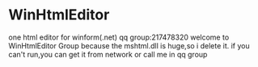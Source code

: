 WinHtmlEditor
=============

one html editor for winform(.net)
qq group:217478320
welcome to WinHtmlEditor Group
because the mshtml.dll is huge,so i delete it.
if you can't run,you can get it from network or call me in qq group